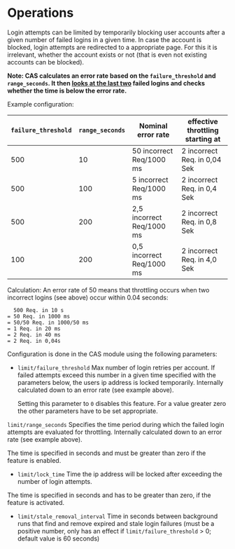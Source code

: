 # Operations

Login attempts can be limited by temporarily blocking user accounts after a given number of failed logins in a
given time. In case the account is blocked, login attempts are redirected to a appropriate page. For this it is
irrelevant, whether the account exists or not (that is even not existing accounts can be blocked).

<strong>Note: CAS calculates an error rate based on the `failure_threshold` and `range_seconds`. It then
<u>looks at the last two</u> failed logins and checks whether the time is below the error rate.
</strong>

Example configuration:

| `failure_threshold` | `range_seconds` | Nominal error rate        | effective throttling starting at   |
|---------------------|-----------------|---------------------------|------------------------------------|
| 500                 | 10              | 50 incorrect Req/1000 ms  | 2 incorrect Req. in 0,04 Sek       |
| 500                 | 100             | 5 incorrect Req/1000 ms   | 2 incorrect Req. in 0,4 Sek        |
| 500                 | 200             | 2,5 incorrect Req/1000 ms | 2 incorrect Req. in 0,8 Sek        |
| 100                 | 200             | 0,5 incorrect Req/1000 ms | 2 incorrect Req. in 4,0 Sek        |

Calculation:
An error rate of 50 means that throttling occurs when two incorrect logins (see above) occur within
0.04 seconds:
```
  500 Req. in 10 s
= 50 Req. in 1000 ms
= 50/50 Req. in 1000/50 ms
= 1 Req. in 20 ms
= 2 Req. in 40 ms
= 2 Req. in 0,04s
```

Configuration is done in the CAS module using the following parameters:

* `limit/failure_threshold` Max number of login retries per account. If failed attempts exceed this number in a given time
  specified with the parameters below, the users ip address is locked temporarily. Internally calculated down to an error rate (see example above).

  Setting this parameter to `0` disables this feature.
  For a value greater zero the other parameters have to be set appropriate.

`limit/range_seconds` Specifies the time period during which the failed login attempts are evaluated for throttling. Internally calculated down to an error rate (see example above).

The time is specified in seconds and must be greater than zero if the feature is enabled.

* `limit/lock_time` Time the ip address will be locked after exceeding the number of login attempts.
  
The time is specified in seconds and has to be greater than zero, if the feature is activated.

* `limit/stale_removal_interval` Time in seconds between background runs that find and remove expired and stale login failures (must be a positive number, only has an effect if `limit/failure_threshold` > 0; default value is 60 seconds)